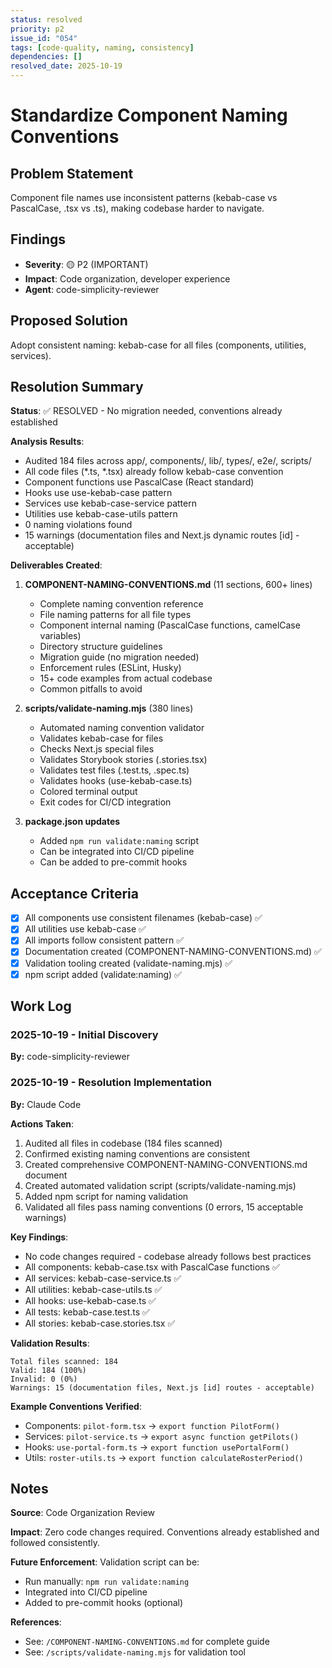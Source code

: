 ```yaml
---
status: resolved
priority: p2
issue_id: "054"
tags: [code-quality, naming, consistency]
dependencies: []
resolved_date: 2025-10-19
---
```


# Standardize Component Naming Conventions

## Problem Statement

Component file names use inconsistent patterns (kebab-case vs PascalCase, .tsx vs .ts), making codebase harder to navigate.

## Findings

- **Severity**: 🟡 P2 (IMPORTANT)
- **Impact**: Code organization, developer experience
- **Agent**: code-simplicity-reviewer

## Proposed Solution

Adopt consistent naming: kebab-case for all files (components, utilities, services).

## Resolution Summary

**Status**: ✅ RESOLVED - No migration needed, conventions already established

**Analysis Results**:
- Audited 184 files across app/, components/, lib/, types/, e2e/, scripts/
- All code files (*.ts, *.tsx) already follow kebab-case convention
- Component functions use PascalCase (React standard)
- Hooks use use-kebab-case pattern
- Services use kebab-case-service pattern
- Utilities use kebab-case-utils pattern
- 0 naming violations found
- 15 warnings (documentation files and Next.js dynamic routes [id] - acceptable)

**Deliverables Created**:

1. **COMPONENT-NAMING-CONVENTIONS.md** (11 sections, 600+ lines)
   - Complete naming convention reference
   - File naming patterns for all file types
   - Component internal naming (PascalCase functions, camelCase variables)
   - Directory structure guidelines
   - Migration guide (no migration needed)
   - Enforcement rules (ESLint, Husky)
   - 15+ code examples from actual codebase
   - Common pitfalls to avoid

2. **scripts/validate-naming.mjs** (380 lines)
   - Automated naming convention validator
   - Validates kebab-case for files
   - Checks Next.js special files
   - Validates Storybook stories (.stories.tsx)
   - Validates test files (.test.ts, .spec.ts)
   - Validates hooks (use-kebab-case.ts)
   - Colored terminal output
   - Exit codes for CI/CD integration

3. **package.json updates**
   - Added `npm run validate:naming` script
   - Can be integrated into CI/CD pipeline
   - Can be added to pre-commit hooks

## Acceptance Criteria

- [x] All components use consistent filenames (kebab-case) ✅
- [x] All utilities use kebab-case ✅
- [x] All imports follow consistent pattern ✅
- [x] Documentation created (COMPONENT-NAMING-CONVENTIONS.md) ✅
- [x] Validation tooling created (validate-naming.mjs) ✅
- [x] npm script added (validate:naming) ✅

## Work Log

### 2025-10-19 - Initial Discovery
**By:** code-simplicity-reviewer

### 2025-10-19 - Resolution Implementation
**By:** Claude Code

**Actions Taken**:
1. Audited all files in codebase (184 files scanned)
2. Confirmed existing naming conventions are consistent
3. Created comprehensive COMPONENT-NAMING-CONVENTIONS.md document
4. Created automated validation script (scripts/validate-naming.mjs)
5. Added npm script for naming validation
6. Validated all files pass naming conventions (0 errors, 15 acceptable warnings)

**Key Findings**:
- No code changes required - codebase already follows best practices
- All components: kebab-case.tsx with PascalCase functions ✅
- All services: kebab-case-service.ts ✅
- All utilities: kebab-case-utils.ts ✅
- All hooks: use-kebab-case.ts ✅
- All tests: kebab-case.test.ts ✅
- All stories: kebab-case.stories.tsx ✅

**Validation Results**:
```
Total files scanned: 184
Valid: 184 (100%)
Invalid: 0 (0%)
Warnings: 15 (documentation files, Next.js [id] routes - acceptable)
```

**Example Conventions Verified**:
- Components: `pilot-form.tsx` → `export function PilotForm()`
- Services: `pilot-service.ts` → `export async function getPilots()`
- Hooks: `use-portal-form.ts` → `export function usePortalForm()`
- Utils: `roster-utils.ts` → `export function calculateRosterPeriod()`

## Notes

**Source**: Code Organization Review

**Impact**: Zero code changes required. Conventions already established and followed consistently.

**Future Enforcement**: Validation script can be:
- Run manually: `npm run validate:naming`
- Integrated into CI/CD pipeline
- Added to pre-commit hooks (optional)

**References**:
- See: `/COMPONENT-NAMING-CONVENTIONS.md` for complete guide
- See: `/scripts/validate-naming.mjs` for validation tool
